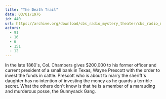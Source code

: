 ```yaml
---
title: "The Death Trail"
date: 03/01/1976
id: 440
url: https://archive.org/download/cbs_radio_mystery_theater/cbs_radio_mystery_theater-0401-0450.zip/cbs_radio_mystery_theater-0401-0450%2Fcbsrmt_0440_the_death_trail.mp3
actors:
  - 91
  - 16
  - 6
  - 151
  - 12
---
```

In the late 1860's, Col. Chambers gives $200,000 to his former officer and current president of a small bank in Texas, Wayne Prescott with the order to invest the funds in cattle. Prescott who is about to marry the sheriff's daughter has no intention of investing the money as he guards a terrible secret. What the others don't know is that he is a member of a marauding and murderous posse, the Gunnysack Gang.